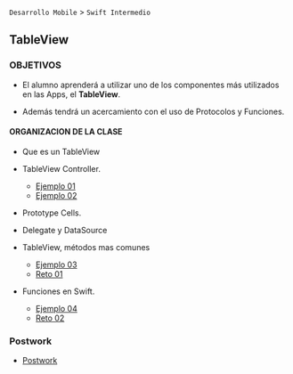 
`Desarrollo Mobile` > `Swift Intermedio`

## TableView 

### OBJETIVOS 

- El alumno aprenderá a utilizar uno de los componentes más utilizados en las Apps, el  **TableView**.

- Además tendrá un acercamiento con el uso de Protocolos y Funciones.

#### ORGANIZACION DE LA CLASE 

- Que es un TableView

- TableView Controller.

	- [Ejemplo 01](Ejemplo-01)
	- [Ejemplo 02](Ejemplo-02)

- Prototype Cells.

- Delegate y DataSource

- TableView, métodos mas comunes

	- [Ejemplo 03](Ejemplo-03)
	- [Reto 01](Reto-01)

- Funciones en Swift.

	- [Ejemplo 04](Ejemplo-04)
	- [Reto 02](Reto-02)


### Postwork

- [Postwork](Postwork)
